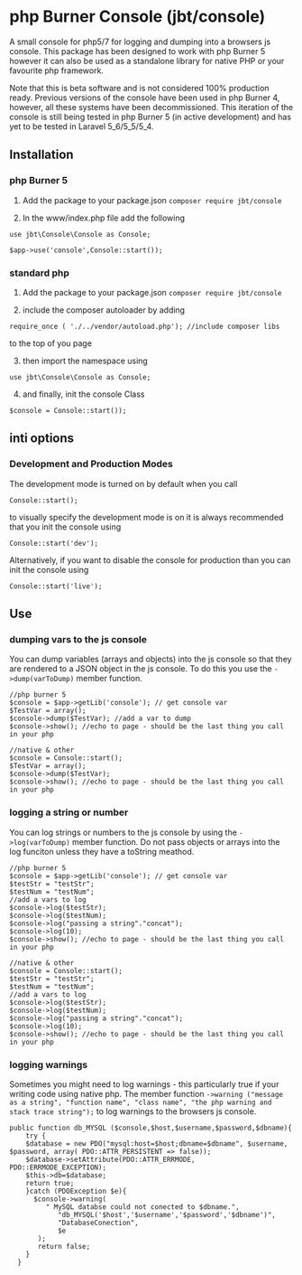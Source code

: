 # php Burner Console (jbt/console)
A small console for php5/7 for logging and dumping into a browsers js console. This package has been designed to work with php Burner 5 however it can also be used as a standalone library for native PHP or your favourite php framework.

Note that this is beta software and is not considered 100% production ready. Previous versions of the console have been used in php Burner 4, however, all these systems have been decommissioned. This iteration of the console is still being tested in php Burner 5 (in active development) and has yet to be tested in Laravel 5_6/5_5/5_4. 

## Installation 
### php Burner 5
1. Add the package to your package.json
```composer require jbt/console```

2. In the www/index.php file add the following
```
use jbt\Console\Console as Console;

$app->use('console',Console::start());
```

### standard php
1. Add the package to your package.json
```composer require jbt/console```

2. include the composer autoloader by adding 
```
require_once ( './../vendor/autoload.php'); //include composer libs
```
to the top of you page

3. then import the namespace using
```
use jbt\Console\Console as Console;
```

4.  and finally, init the console Class
```
$console = Console::start());
```

## inti options
### Development and Production Modes
The development mode is turned on by default when you call 
```
Console::start();
```
to visually specify the development mode is on it is always recommended that you init the console using 
```
Console::start('dev');
```
Alternatively, if you want to disable the console for production than you can init the console using
```
Console::start('live');
```

## Use
### dumping vars to the js console
You can dump variables (arrays and objects) into the js console so that they are rendered to a JSON object in the js console. To do this you use the `->dump(varToDump)` member function.
```
//php burner 5
$console = $app->getLib('console'); // get console var
$TestVar = array(); 
$console->dump($TestVar); //add a var to dump
$console->show(); //echo to page - should be the last thing you call in your php
```
```
//native & other
$console = Console::start();
$TestVar = array();
$console->dump($TestVar);
$console->show(); //echo to page - should be the last thing you call in your php
```

### logging a string or number
You can log strings or numbers to the js console by using the `->log(varToDump)` member function. Do not pass objects or arrays into the log funciton unless they have a toString meathod.
```
//php burner 5
$console = $app->getLib('console'); // get console var
$testStr = "testStr"; 
$testNum = "testNum";
//add a vars to log
$console->log($testStr); 
$console->log($testNum); 
$console->log("passing a string"."concat"); 
$console->log(10); 
$console->show(); //echo to page - should be the last thing you call in your php
```
```
//native & other
$console = Console::start();
$testStr = "testStr"; 
$testNum = "testNum";
//add a vars to log
$console->log($testStr); 
$console->log($testNum); 
$console->log("passing a string"."concat"); 
$console->log(10); 
$console->show(); //echo to page - should be the last thing you call in your php
```

### logging warnings
Sometimes you might need to log warnings - this particularly true if your writing code using native php. The member function 
`->warning ("message as a string", "function name", "class name", "the php warning and stack trace string");`
to log warnings to the browsers js console.

```
public function db_MYSQL ($console,$host,$username,$password,$dbname){
    try {
    $database = new PDO("mysql:host=$host;dbname=$dbname", $username, $password, array( PDO::ATTR_PERSISTENT => false));
    $database->setAttribute(PDO::ATTR_ERRMODE, PDO::ERRMODE_EXCEPTION);
    $this->db=$database;
    return true;
    }catch (PDOException $e){
      $console->warning(
         " MySQL databse could not conected to $dbname.",
            "db_MYSQL('$host','$username','$password','$dbname')",
            "DatabaseConection",
            $e
       );
       return false;
    }
  }
```



